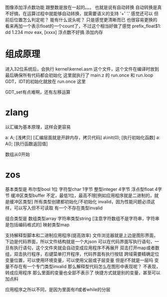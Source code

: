 图像添加浮点数功能
  跟整数是放在一起的。。。
  也就是说有自动转换
  自动转换是真不好搞，在运算过程中就能够自动转换，就需要语义的支持
  '+' '.' 感觉还可以
  但前后位置怎么判定呢？
  能有什么说头呢？
  只是感觉更清晰而已
  也很容易更换的
  看来再加一个表示float的一个count了，不过这个相当好做了感觉
  prefix_float$1: dd 1.234
  mov eax, [xxxx]
  浮点数不好搞
添加内存

# 组成原理
进入32位系统后，会执行 kernel\kernel.asm 这个文件，这个文件在编译时放到最后确保所有代码都会初始化
这里就执行了 main.z 的 run.once 和 run.loop
GDT，IDT的初始化就放在 run.once 这里

GDT_set有点难啊，还有左移运算

# zlang
以汇编为基本原理，这样会更容易

a: A; [浅拷贝] [汇编层面就是开辟内存，拷贝代码]
a\init(0); [执行初始化函数]
a: A(); [执行函数返回值]

数组从0开始

# zos
基本类型是 
布尔型bool 1位
字符型char 1字节
整型integer 4字节
浮点型float 4字节
缓冲区类型buffer 不定，最低1位，最高不限[例如应用程序就是二进制的，就是缓冲区类型]
所有类型创建都初始化/不初始化 invalid，因为性能问题必须这样，可以写入但不可读取
有一个不存在类型invalid

组合类型是
数组类型array
字符串类型string [注意字符数组不是字符串，字符串是包括编码格式的]
映射类型map

支持解释型脚本和二进制应用程序(提高效率)
文件浏览器就是上边是图形界面，下边是代码界面，所以文件结构就是一个大json
可以在代码界面写执行语句，一旦有执行语句，这个文件夹就会自动变成应用程序不再展开
双击打开map或者数组，双击执行程序，右键菜单打开程序，代码界面有执行按钮
跨域需要精确定位变量位置，可以使用环境变量，可以使用父层或子层变量
但是if不就是一层吗
变量不存在有一个专门类型invalid
那么解释型代码怎么在图形中表现呢？
不表现，转成应用程序
那么里面的变量也全部不表示了
快捷方式就是别的变量，甚至可以加点料

应用程序之所以不同，是因为里面有if或者while的分层




